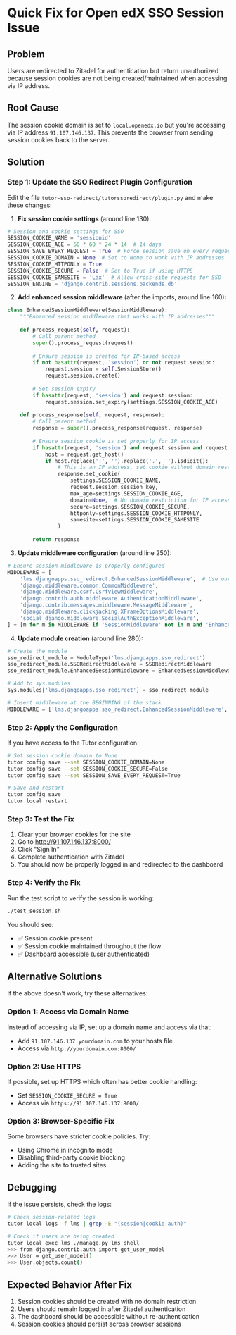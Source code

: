 # Quick Fix for Open edX SSO Session Issue

## Problem
Users are redirected to Zitadel for authentication but return unauthorized because session cookies are not being created/maintained when accessing via IP address.

## Root Cause
The session cookie domain is set to `local.openedx.io` but you're accessing via IP address `91.107.146.137`. This prevents the browser from sending session cookies back to the server.

## Solution

### Step 1: Update the SSO Redirect Plugin Configuration

Edit the file `tutor-sso-redirect/tutorssoredirect/plugin.py` and make these changes:

1. **Fix session cookie settings** (around line 130):
```python
# Session and cookie settings for SSO
SESSION_COOKIE_NAME = 'sessionid'
SESSION_COOKIE_AGE = 60 * 60 * 24 * 14  # 14 days
SESSION_SAVE_EVERY_REQUEST = True  # Force session save on every request
SESSION_COOKIE_DOMAIN = None  # Set to None to work with IP addresses
SESSION_COOKIE_HTTPONLY = True
SESSION_COOKIE_SECURE = False  # Set to True if using HTTPS
SESSION_COOKIE_SAMESITE = 'Lax'  # Allow cross-site requests for SSO
SESSION_ENGINE = 'django.contrib.sessions.backends.db'
```

2. **Add enhanced session middleware** (after the imports, around line 160):
```python
class EnhancedSessionMiddleware(SessionMiddleware):
    """Enhanced session middleware that works with IP addresses"""
    
    def process_request(self, request):
        # Call parent method
        super().process_request(request)
        
        # Ensure session is created for IP-based access
        if not hasattr(request, 'session') or not request.session:
            request.session = self.SessionStore()
            request.session.create()
        
        # Set session expiry
        if hasattr(request, 'session') and request.session:
            request.session.set_expiry(settings.SESSION_COOKIE_AGE)
    
    def process_response(self, request, response):
        # Call parent method
        response = super().process_response(request, response)
        
        # Ensure session cookie is set properly for IP access
        if hasattr(request, 'session') and request.session and request.session.modified:
            host = request.get_host()
            if host.replace(':', '').replace('.', '').isdigit():
                # This is an IP address, set cookie without domain restriction
                response.set_cookie(
                    settings.SESSION_COOKIE_NAME,
                    request.session.session_key,
                    max_age=settings.SESSION_COOKIE_AGE,
                    domain=None,  # No domain restriction for IP access
                    secure=settings.SESSION_COOKIE_SECURE,
                    httponly=settings.SESSION_COOKIE_HTTPONLY,
                    samesite=settings.SESSION_COOKIE_SAMESITE
                )
        
        return response
```

3. **Update middleware configuration** (around line 250):
```python
# Ensure session middleware is properly configured
MIDDLEWARE = [
    'lms.djangoapps.sso_redirect.EnhancedSessionMiddleware',  # Use our enhanced session middleware
    'django.middleware.common.CommonMiddleware',
    'django.middleware.csrf.CsrfViewMiddleware',
    'django.contrib.auth.middleware.AuthenticationMiddleware',
    'django.contrib.messages.middleware.MessageMiddleware',
    'django.middleware.clickjacking.XFrameOptionsMiddleware',
    'social_django.middleware.SocialAuthExceptionMiddleware',
] + [m for m in MIDDLEWARE if 'SessionMiddleware' not in m and 'EnhancedSessionMiddleware' not in m]
```

4. **Update module creation** (around line 280):
```python
# Create the module
sso_redirect_module = ModuleType('lms.djangoapps.sso_redirect')
sso_redirect_module.SSORedirectMiddleware = SSORedirectMiddleware
sso_redirect_module.EnhancedSessionMiddleware = EnhancedSessionMiddleware

# Add to sys.modules
sys.modules['lms.djangoapps.sso_redirect'] = sso_redirect_module

# Insert middleware at the BEGINNING of the stack
MIDDLEWARE = ['lms.djangoapps.sso_redirect.EnhancedSessionMiddleware', 'lms.djangoapps.sso_redirect.SSORedirectMiddleware'] + MIDDLEWARE
```

### Step 2: Apply the Configuration

If you have access to the Tutor configuration:

```bash
# Set session cookie domain to None
tutor config save --set SESSION_COOKIE_DOMAIN=None
tutor config save --set SESSION_COOKIE_SECURE=False
tutor config save --set SESSION_SAVE_EVERY_REQUEST=True

# Save and restart
tutor config save
tutor local restart
```

### Step 3: Test the Fix

1. Clear your browser cookies for the site
2. Go to http://91.107.146.137:8000/
3. Click "Sign In"
4. Complete authentication with Zitadel
5. You should now be properly logged in and redirected to the dashboard

### Step 4: Verify the Fix

Run the test script to verify the session is working:

```bash
./test_session.sh
```

You should see:
- ✅ Session cookie present
- ✅ Session cookie maintained throughout the flow
- ✅ Dashboard accessible (user authenticated)

## Alternative Solutions

If the above doesn't work, try these alternatives:

### Option 1: Access via Domain Name
Instead of accessing via IP, set up a domain name and access via that:
- Add `91.107.146.137 yourdomain.com` to your hosts file
- Access via `http://yourdomain.com:8000/`

### Option 2: Use HTTPS
If possible, set up HTTPS which often has better cookie handling:
- Set `SESSION_COOKIE_SECURE = True`
- Access via `https://91.107.146.137:8000/`

### Option 3: Browser-Specific Fix
Some browsers have stricter cookie policies. Try:
- Using Chrome in incognito mode
- Disabling third-party cookie blocking
- Adding the site to trusted sites

## Debugging

If the issue persists, check the logs:

```bash
# Check session-related logs
tutor local logs -f lms | grep -E "(session|cookie|auth)"

# Check if users are being created
tutor local exec lms ./manage.py lms shell
>>> from django.contrib.auth import get_user_model
>>> User = get_user_model()
>>> User.objects.count()
```

## Expected Behavior After Fix

1. Session cookies should be created with no domain restriction
2. Users should remain logged in after Zitadel authentication
3. The dashboard should be accessible without re-authentication
4. Session cookies should persist across browser sessions